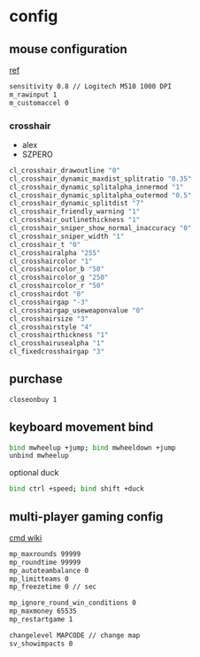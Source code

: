 # config

## mouse configuration

[ref](https://dmarket.com/blog/csgo-mouse-settings/)

```sh
sensitivity 0.8 // Logitech M510 1000 DPI
m_rawinput 1
m_customaccel 0
```

### crosshair

- alex
- SZPERO

```sh
cl_crosshair_drawoutline "0"
cl_crosshair_dynamic_maxdist_splitratio "0.35"
cl_crosshair_dynamic_splitalpha_innermod "1"
cl_crosshair_dynamic_splitalpha_outermod "0.5"
cl_crosshair_dynamic_splitdist "7"
cl_crosshair_friendly_warning "1"
cl_crosshair_outlinethickness "1"
cl_crosshair_sniper_show_normal_inaccuracy "0"
cl_crosshair_sniper_width "1"
cl_crosshair_t "0"
cl_crosshairalpha "255"
cl_crosshaircolor "1"
cl_crosshaircolor_b "50"
cl_crosshaircolor_g "250"
cl_crosshaircolor_r "50"
cl_crosshairdot "0"
cl_crosshairgap "-3"
cl_crosshairgap_useweaponvalue "0"
cl_crosshairsize "3"
cl_crosshairstyle "4"
cl_crosshairthickness "1"
cl_crosshairusealpha "1"
cl_fixedcrosshairgap "3"
```

## purchase

```sh
closeonbuy 1
```

## keyboard movement bind

```sh
bind mwheelup +jump; bind mwheeldown +jump
unbind mwheelup
```

optional duck

```sh
bind ctrl +speed; bind shift +duck
```

## multi-player gaming config

[cmd wiki](https://totalcsgo.com/commands)

```sh
mp_maxrounds 99999
mp_roundtime 99999
mp_autoteambalance 0
mp_limitteams 0
mp_freezetime 0 // sec

mp_ignore_round_win_conditions 0
mp_maxmoney 65535
mp_restartgame 1

changelevel MAPCODE // change map
sv_showimpacts 0
```
